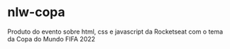 # nlw-copa
 Produto do evento sobre html, css e javascript da Rocketseat com o tema da Copa do Mundo FIFA 2022
